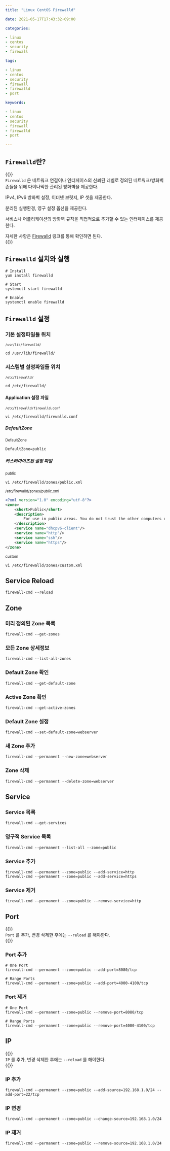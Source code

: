 ```yaml
---
title: "Linux CentOS Firewalld"

date: 2021-05-17T17:43:32+09:00

categories:

- linux
- centos
- security
- firewall

tags:

- linux
- centos
- security
- firewall
- firewalld
- port

keywords:

- linux
- centos
- security
- firewall
- firewalld
- port

---
```


## `Firewalld`란?

{{<admonition note firewalld true>}}  
`Firewalld` 은 네트워크 연결이나 인터페이스의 신뢰된 레벨로 정의된 네트워크/방화벽 존들을 위해 다이나믹한 관리된 방화벽을 제공한다.

IPv4, IPv6 방화벽 설정, 이더넷 브릿지, IP 셋을 제공한다.

분리된 실행환경, 영구 설정 옵션을 제공한다.

서비스나 어플리케이션의 방화벽 규칙을 직접적으로 추가할 수 있는 인터페이스를 제공한다.

자세한 사항은 [Firewalld](https://firewalld.org/) 링크를 통해 확인하면 된다.  
{{</admonition>}}

## `Firewalld` 설치와 실행

```shell
# Install
yum install firewalld

# Start
systemctl start firewalld

# Enable
systemctl enable firewalld
```

## `Firewalld` 설정

### 기본 설정파일들 위치

<sub>`/usr/lib/firewalld/`</sub>

```shell
cd /usr/lib/firewalld/
```

### 시스템별 설정파일들 위치

<sub>`/etc/firewalld/`</sub>

```shell
cd /etc/firewalld/
```

#### Application 설정 파일

<sub>`/etc/firewalld/firewalld.conf`</sub>

```shell
vi /etc/firewalld/firewalld.conf
```

##### DefaultZone

<sub>DefaultZone</sub>

```shell
DefaultZone=public
```

##### 커스터마이즈된 설정 파일

<sub>public</sub>

```shell
vi /etc/firewalld/zones/public.xml
```

<sub>/etc/firewalld/zones/public.xml</sub>

```xml
<?xml version="1.0" encoding="utf-8"?>
<zone>
    <short>Public</short>
    <description>
        For use in public areas. You do not trust the other computers on networks to not harm your computer. Only selected incoming connections are accepted.
    </description>
    <service name="dhcpv6-client"/>
    <service name="http"/>
    <service name="ssh"/>
    <service name="https"/>
</zone>
```

<sub>custom</sub>

```shell
vi /etc/firewalld/zones/custom.xml
```

## Service Reload

```shell
firewall-cmd --reload
```

## Zone

### 미리 정의된 Zone 목록

```shell
firewall-cmd --get-zones
```

### 모든 Zone 상세정보

```shell
firewall-cmd --list-all-zones
```

### Default Zone 확인

```shell
firewall-cmd --get-default-zone
```

### Active Zone 확인

```shell
firewall-cmd --get-active-zones
```

### Default Zone 설정

```shell
firewall-cmd --set-default-zone=webserver
```

### 새 Zone 추가

```shell
firewall-cmd --permanent --new-zone=webserver
```

### Zone 삭제

```shell
firewall-cmd --permanent --delete-zone=webserver
```

## Service

### Service 목록

```shell
firewall-cmd --get-services
```

### 영구적 Service 목록

```shell
firewall-cmd --permanent --list-all --zone=public
```

### Service 추가

```shell
firewall-cmd --permanent --zone=public --add-service=http
firewall-cmd --permanent --zone=public --add-service=https
```

### Service 제거

```shell
firewall-cmd --permanent --zone=public --remove-service=http
```

## Port

{{<admonition note Note true>}}  
`Port` 를 추가, 변경 삭제한 후에는 `--reload` 를 해야한다.  
{{</admonition>}}

### Port 추가

```shell
# One Port
firewall-cmd --permanent --zone=public --add-port=8080/tcp

# Range Ports
firewall-cmd --permanent --zone=public --add-port=4000-4100/tcp
```

### Port 제거

```shell
# One Port
firewall-cmd --permanent --zone=public --remove-port=8080/tcp

# Range Ports
firewall-cmd --permanent --zone=public --remove-port=4000-4100/tcp
```

## IP

{{<admonition note Note true>}}  
`IP` 를 추가, 변경 삭제한 후에는 `--reload` 를 해야한다.  
{{</admonition>}}

### IP 추가

```shell
firewall-cmd --permanent --zone=public --add-source=192.168.1.0/24 --add-port=22/tcp
```

### IP 변경

```shell
firewall-cmd --permanent --zone=public --change-source=192.168.1.0/24
```

### IP 제거

```shell
firewall-cmd --permanent --zone=public --remove-source=192.168.1.0/24
```